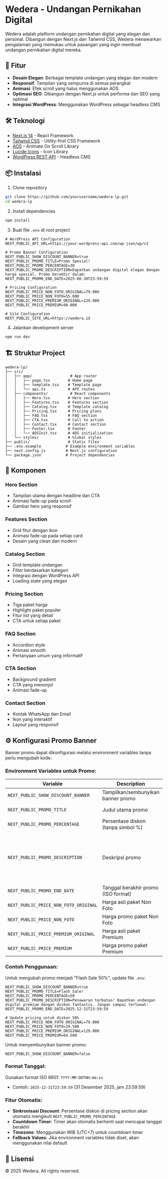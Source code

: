 # Wedera - Undangan Pernikahan Digital

Wedera adalah platform undangan pernikahan digital yang elegan dan personal. Dibangun dengan Next.js dan Tailwind CSS, Wedera menawarkan pengalaman yang memukau untuk pasangan yang ingin membuat undangan pernikahan digital mereka.

## 🚀 Fitur

- **Desain Elegan**: Berbagai template undangan yang elegan dan modern
- **Responsif**: Tampilan yang sempurna di semua perangkat
- **Animasi**: Efek scroll yang halus menggunakan AOS
- **Optimasi SEO**: Dibangun dengan Next.js untuk performa dan SEO yang optimal
- **Integrasi WordPress**: Menggunakan WordPress sebagai headless CMS

## 🛠️ Teknologi

- [Next.js 14](https://nextjs.org/) - React Framework
- [Tailwind CSS](https://tailwindcss.com/) - Utility-first CSS Framework
- [AOS](https://michalsnik.github.io/aos/) - Animate On Scroll Library
- [Lucide Icons](https://lucide.dev/) - Icon Library
- [WordPress REST API](https://developer.wordpress.org/rest-api/) - Headless CMS

## 📦 Instalasi

1. Clone repository
```bash
git clone https://github.com/yourusername/wedera-lp.git
cd wedera-lp
```

2. Install dependencies
```bash
npm install
```

3. Buat file `.env` di root project
```env
# WordPress API Configuration
NEXT_PUBLIC_API_URL=https://your-wordpress-api.com/wp-json/wp/v2

# Promo Banner Configuration
NEXT_PUBLIC_SHOW_DISCOUNT_BANNER=true
NEXT_PUBLIC_PROMO_TITLE=Promo Spesial!
NEXT_PUBLIC_PROMO_PERCENTAGE=30
NEXT_PUBLIC_PROMO_DESCRIPTION=Dapatkan undangan digital elegan dengan harga spesial. Promo berakhir dalam:
NEXT_PUBLIC_PROMO_END_DATE=2025-06-30T23:59:59

# Pricing Configuration
NEXT_PUBLIC_PRICE_NON_FOTO_ORIGINAL=79.000
NEXT_PUBLIC_PRICE_NON_FOTO=55.000
NEXT_PUBLIC_PRICE_PREMIUM_ORIGINAL=129.000
NEXT_PUBLIC_PRICE_PREMIUM=90.000

# Site Configuration
NEXT_PUBLIC_SITE_URL=https://wedera.id
```

4. Jalankan development server
```bash
npm run dev
```

## 🏗️ Struktur Project

```
wedera-lp/
├── src/
│   ├── app/                 # App router
│   │   ├── page.tsx        # Home page
│   │   ├── template.tsx    # Template page
│   │   └── api.ts          # API routes
│   ├── components/          # React components
│   │   ├── Hero.tsx        # Hero section
│   │   ├── Features.tsx    # Features section
│   │   ├── Catalog.tsx     # Template catalog
│   │   ├── Pricing.tsx     # Pricing plans
│   │   ├── FAQ.tsx         # FAQ section
│   │   ├── CTA.tsx         # Call to action
│   │   ├── Contact.tsx     # Contact section
│   │   ├── Footer.tsx      # Footer
│   │   └── AOSInit.tsx     # AOS initialization
│   └── styles/             # Global styles
├── public/                 # Static files
├── .env.example           # Example environment variables
├── next.config.js         # Next.js configuration
└── package.json           # Project dependencies
```

## 🎨 Komponen

### Hero Section
- Tampilan utama dengan headline dan CTA
- Animasi fade-up pada scroll
- Gambar hero yang responsif

### Features Section
- Grid fitur dengan ikon
- Animasi fade-up pada setiap card
- Desain yang clean dan modern

### Catalog Section
- Grid template undangan
- Filter berdasarkan kategori
- Integrasi dengan WordPress API
- Loading state yang elegan

### Pricing Section
- Tiga paket harga
- Highlight paket populer
- Fitur list yang detail
- CTA untuk setiap paket

### FAQ Section
- Accordion style
- Animasi smooth
- Pertanyaan umum yang informatif

### CTA Section
- Background gradient
- CTA yang menonjol
- Animasi fade-up

### Contact Section
- Kontak WhatsApp dan Email
- Ikon yang interaktif
- Layout yang responsif

## ⚙️ Konfigurasi Promo Banner

Banner promo dapat dikonfigurasi melalui environment variables tanpa perlu mengubah kode:

### Environment Variables untuk Promo:

| Variable | Description | Default Value |
|----------|-------------|---------------|
| `NEXT_PUBLIC_SHOW_DISCOUNT_BANNER` | Tampilkan/sembunyikan banner promo | "false" |
| `NEXT_PUBLIC_PROMO_TITLE` | Judul utama promo | "Promo Spesial!" |
| `NEXT_PUBLIC_PROMO_PERCENTAGE` | Persentase diskon (tanpa simbol %) | "30" |
| `NEXT_PUBLIC_PROMO_DESCRIPTION` | Deskripsi promo | "Dapatkan undangan digital elegan dengan harga spesial. Promo berakhir dalam:" |
| `NEXT_PUBLIC_PROMO_END_DATE` | Tanggal berakhir promo (ISO format) | "2025-06-30T23:59:59" |
| `NEXT_PUBLIC_PRICE_NON_FOTO_ORIGINAL` | Harga asli paket Non Foto | "79.000" |
| `NEXT_PUBLIC_PRICE_NON_FOTO` | Harga promo paket Non Foto | "55.000" |
| `NEXT_PUBLIC_PRICE_PREMIUM_ORIGINAL` | Harga asli paket Premium | "129.000" |
| `NEXT_PUBLIC_PRICE_PREMIUM` | Harga promo paket Premium | "90.000" |

### Contoh Penggunaan:

Untuk mengubah promo menjadi "Flash Sale 50%", update file `.env`:

```env
NEXT_PUBLIC_SHOW_DISCOUNT_BANNER=true
NEXT_PUBLIC_PROMO_TITLE=Flash Sale!
NEXT_PUBLIC_PROMO_PERCENTAGE=50
NEXT_PUBLIC_PROMO_DESCRIPTION=Penawaran terbatas! Dapatkan undangan digital premium dengan diskon fantastis. Jangan sampai terlewat:
NEXT_PUBLIC_PROMO_END_DATE=2025-12-31T23:59:59

# Update pricing untuk diskon 50%
NEXT_PUBLIC_PRICE_NON_FOTO_ORIGINAL=79.000
NEXT_PUBLIC_PRICE_NON_FOTO=39.500
NEXT_PUBLIC_PRICE_PREMIUM_ORIGINAL=129.000
NEXT_PUBLIC_PRICE_PREMIUM=64.500
```

Untuk menyembunyikan banner promo:

```env
NEXT_PUBLIC_SHOW_DISCOUNT_BANNER=false
```

### Format Tanggal:

Gunakan format ISO 8601: `YYYY-MM-DDTHH:mm:ss`
- Contoh: `2025-12-31T23:59:59` (31 Desember 2025, jam 23:59:59)

### Fitur Otomatis:

- **Sinkronisasi Discount**: Persentase diskon di pricing section akan otomatis mengikuti `NEXT_PUBLIC_PROMO_PERCENTAGE`
- **Countdown Timer**: Timer akan otomatis berhenti saat mencapai tanggal berakhir
- **Timezone**: Menggunakan WIB (UTC+7) untuk countdown timer
- **Fallback Values**: Jika environment variables tidak diset, akan menggunakan nilai default

## 📝 Lisensi

© 2025 Wedera. All rights reserved.
